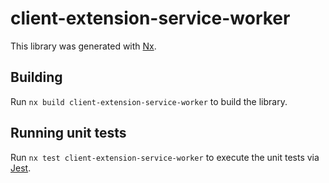 # client-extension-service-worker

This library was generated with [Nx](https://nx.dev).

## Building

Run `nx build client-extension-service-worker` to build the library.

## Running unit tests

Run `nx test client-extension-service-worker` to execute the unit tests via [Jest](https://jestjs.io).
